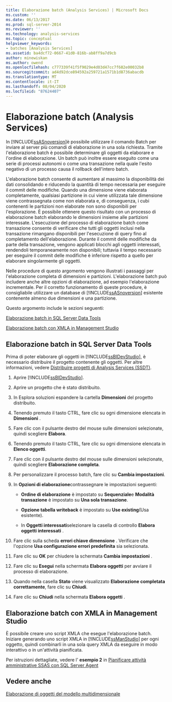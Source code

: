 ```yaml
---
title: Elaborazione batch (Analysis Services) | Microsoft Docs
ms.custom: ''
ms.date: 06/13/2017
ms.prod: sql-server-2014
ms.reviewer: ''
ms.technology: analysis-services
ms.topic: conceptual
helpviewer_keywords:
- batches [Analysis Services]
ms.assetid: ba4dcf72-0667-41d0-816b-ab8ff9a7d9cb
author: minewiskan
ms.author: owend
ms.openlocfilehash: c777339f41f5f9029e4d03d47cc7f682e00032b8
ms.sourcegitcommit: ad4d92dce894592a259721a1571b1d8736abacdb
ms.translationtype: MT
ms.contentlocale: it-IT
ms.lasthandoff: 08/04/2020
ms.locfileid: "87624407"
---
```

# <a name="batch-processing-analysis-services"></a>Elaborazione batch (Analysis Services)
  In [!INCLUDE[ssASnoversion](../../includes/ssasnoversion-md.md)]è possibile utilizzare il comando Batch per inviare al server più comandi di elaborazione in una sola richiesta. Tramite l'elaborazione batch è possibile determinare gli oggetti da elaborare e l'ordine di elaborazione. Un batch può inoltre essere eseguito come una serie di processi autonomi o come una transazione nella quale l'esito negativo di un processo causa il rollback dell'intero batch.  
  
 L'elaborazione batch consente di aumentare al massimo la disponibilità dei dati consolidando e riducendo la quantità di tempo necessaria per eseguire il commit delle modifiche. Quando una dimensione viene elaborata completamente, qualsiasi partizione in cui viene utilizzata tale dimensione viene contrassegnata come non elaborata e, di conseguenza, i cubi contenenti le partizioni non elaborate non sono disponibili per l'esplorazione. È possibile ottenere questo risultato con un processo di elaborazione batch elaborando le dimensioni insieme alle partizioni interessate. L'esecuzione del processo di elaborazione batch come transazione consente di verificare che tutti gli oggetti inclusi nella transazione rimangano disponibili per l'esecuzione di query fino al completamento dell'elaborazione. Durante il commit delle modifiche da parte della transazione, vengono applicati blocchi agli oggetti interessati, rendendoli temporaneamente non disponibili; tuttavia il tempo necessario per eseguire il commit delle modifiche è inferiore rispetto a quello per elaborare singolarmente gli oggetti.  
  
 Nelle procedure di questo argomento vengono illustrati i passaggi per l'elaborazione completa di dimensioni e partizioni. L'elaborazione batch può includere anche altre opzioni di elaborazione, ad esempio l'elaborazione incrementale. Per il corretto funzionamento di queste procedure, è consigliabile utilizzare un database di [!INCLUDE[ssASnoversion](../../includes/ssasnoversion-md.md)] esistente contenente almeno due dimensioni e una partizione.  
  
 Questo argomento include le sezioni seguenti:  
  
 [Elaborazione batch in SQL Server Data Tools](#bkmk_ssdt)  
  
 [Elaborazione batch con XMLA in Management Studio](#bkmk_xmla)  
  
##  <a name="batch-processing-in-sql-server-data-tools"></a><a name="bkmk_ssdt"></a> Elaborazione batch in SQL Server Data Tools  
 Prima di poter elaborare gli oggetti in [!INCLUDE[ssBIDevStudio](../../includes/ssbidevstudio-md.md)], è necessario distribuire il progetto contenente gli oggetti. Per altre informazioni, vedere [Distribuire progetti di Analysis Services &#40;SSDT&#41;](deploy-analysis-services-projects-ssdt.md).  
  
1.  Aprire [!INCLUDE[ssBIDevStudio](../../includes/ssbidevstudio-md.md)].  
  
2.  Aprire un progetto che è stato distribuito.  
  
3.  In Esplora soluzioni espandere la cartella **Dimensioni** del progetto distribuito.  
  
4.  Tenendo premuto il tasto CTRL, fare clic su ogni dimensione elencata in **Dimensioni** .  
  
5.  Fare clic con il pulsante destro del mouse sulle dimensioni selezionate, quindi scegliere **Elabora**.  
  
6.  Tenendo premuto il tasto CTRL, fare clic su ogni dimensione elencata in **Elenco oggetti**.  
  
7.  Fare clic con il pulsante destro del mouse sulle dimensioni selezionate, quindi scegliere **Elaborazione completa**.  
  
8.  Per personalizzare il processo batch, fare clic su **Cambia impostazioni**.  
  
9. In **Opzioni di elaborazione**contrassegnare le impostazioni seguenti:  
  
    -   **Ordine di elaborazione** è impostato su **Sequenziale**e **Modalità transazione** è impostato su **Una sola transazione**.  
  
    -   **Opzione tabella writeback** è impostato su **Use existing**(Usa esistente).  
  
    -   In **Oggetti interessati**selezionare la casella di controllo **Elabora oggetti interessati** .  
  
10. Fare clic sulla scheda **errori chiave dimensione** . Verificare che l'opzione **Usa configurazione errori predefinita** sia selezionata.  
  
11. Fare clic su **OK** per chiudere la schermata **Cambia impostazioni** .  
  
12. Fare clic su **Esegui** nella schermata **Elabora oggetti** per avviare il processo di elaborazione.  
  
13. Quando nella casella **Stato** viene visualizzato **Elaborazione completata correttamente**, fare clic su **Chiudi**.  
  
14. Fare clic su **Chiudi** nella schermata **Elabora oggetti** .  
  
##  <a name="batch-processing-using-xmla-in-management-studio"></a><a name="bkmk_xmla"></a>Elaborazione batch con XMLA in Management Studio  
 È possibile creare uno script XMLA che esegue l'elaborazione batch. Iniziare generando uno script XMLA in [!INCLUDE[ssManStudio](../../includes/ssmanstudio-md.md)] per ogni oggetto, quindi combinarli in una sola query XMLA da eseguire in modo interattivo o in un'attività pianificata.  
  
 Per istruzioni dettagliate, vedere l' **esempio 2** in [Pianificare attività amministrative SSAS con SQL Server Agent](../instances/schedule-ssas-administrative-tasks-with-sql-server-agent.md)  
  
## <a name="see-also"></a>Vedere anche  
 [Elaborazione di oggetti del modello multidimensionale](processing-a-multidimensional-model-analysis-services.md)  
  
  
